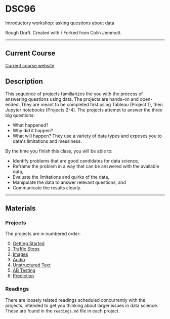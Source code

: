 # DSC96
Introductory workshop: asking questions about data

Rough Draft. Created with / Forked from Colin Jemmott.

---

## Current Course

[Current course website](https://sites.google.com/eng.ucsd.edu/cse-91-fall-2018-c00/syllabus?authuser=0)

## Description

This sequence of projects familiarizes the you with the process of
answering questions using data. The projects are hands-on and
open-ended.  They are meant to be completed first using Tableau
(Project 1), then Jupyter notebooks (Projects 2-4). The projects
attempt to answer the three big questions:
* What happened?
* Why did it happen?
* What will happen?
They use a variety of data types and exposes you to
data's limitations and messiness.

By the time you finish this class, you will be able to:
* Identify problems that are good candidates for data science,
* Reframe the problem in a way that can be answered with the available data,
* Evaluate the limitations and quirks of the data,
* Manipulate the data to answer relevant questions, and
* Communicate the results clearly.

---

## Materials

### Projects 

The projects are in numbered order:

0. [Getting Started](./projects/00.Getting_Started)
1. [Traffic Stops](./projects/01.Traffic_Stops)
2. [Images](./projects/02.Images)
3. [Audio](./projects/03.Audio)
4. [Unstructured Text](./projects/04.Text)
5. [AB Testing](./projects/05.AB_Testing)
6. [Prediction](./projects/06.Prediction)

### Readings

There are loosely related readings scheduled concurrently with the
projects, intended to get you thinking about larger issues in data
science. These are found in the `readings.md` file in each project.
